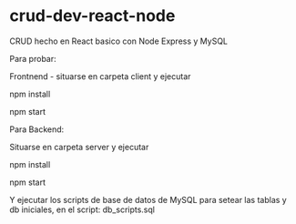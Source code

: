 # crud-dev-react-node

CRUD hecho en React basico con Node Express y MySQL


Para probar:

Frontnend -  situarse en carpeta client y ejecutar

npm install

npm start


Para Backend:

Situarse en carpeta server y ejecutar

npm install

npm start


Y ejecutar los scripts de base de datos de MySQL para setear las tablas y db iniciales, en el script: db_scripts.sql
